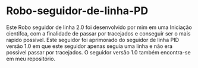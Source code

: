 # Robo-seguidor-de-linha-PD
Este Robo seguidor de linha 2.0 foi desenvolvido por mim em uma Iniciação cientifca, com a finalidade de passar por tracejados e conseguir ser o mais rapido possivel. Este seguidor foi aprimorado do seguidor de linha PID versão 1.0 em que este seguidor apenas seguia uma linha e não era possivel passar por tracejados. O seguidor versão 1.0 também encontra-se em meu repositório.
